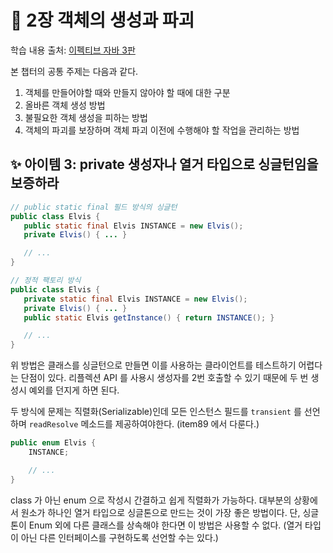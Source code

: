 # 💎 2장 객체의 생성과 파괴

학습 내용 출처: [이펙티브 자바 3판](http://ebook.insightbook.co.kr/book/66)

본 챕터의 공통 주제는 다음과 같다.

1. 객체를 만들어야할 때와 만들지 않아야 할 때에 대한 구분
2. 올바른 객체 생성 방법
3. 불필요한 객체 생성을 피하는 방법
4. 객체의 파괴를 보장하며 객체 파괴 이전에 수행해야 할 작업을 관리하는 방법

## ✨ 아이템 3: private 생성자나 열거 타입으로 싱글턴임을 보증하라

```java
// public static final 필드 방식의 싱글턴
public class Elvis {
   public static final Elvis INSTANCE = new Elvis();
   private Elvis() { ... }

   // ...
}

// 정적 팩토리 방식
public class Elvis {
   private static final Elvis INSTANCE = new Elvis();
   private Elvis() { ... }
   public static Elvis getInstance() { return INSTANCE(); }

   // ...
}
```

위 방법은 클래스를 싱글턴으로 만들면 이를 사용하는 클라이언트를 테스트하기 어렵다는 단점이 있다. 리플렉션 API 를 사용시 생성자를 2번 호출할 수 있기 때문에 두 번 생성시 예외를 던지게 하면 된다.

두 방식에 문제는 직렬화(Serializable)인데 모든 인스턴스 필드를 `transient` 를 선언하며 `readResolve` 메소드를 제공하여야한다. (item89 에서 다룬다.)

```java
public enum Elvis {
    INSTANCE;

    // ...
}
```

class 가 아닌 enum 으로 작성시 간결하고 쉽게 직렬화가 가능하다. 대부분의 상황에서 원소가 하나인 열거 타입으로 싱글톤으로 만드는 것이 가장 좋은 방법이다. 단, 싱글톤이 Enum 외에 다른 클래스를 상속해야 한다면 이 방법은 사용할 수 없다. (열거 타입이 아닌 다른 인터페이스를 구현하도록 선언할 수는 있다.)
